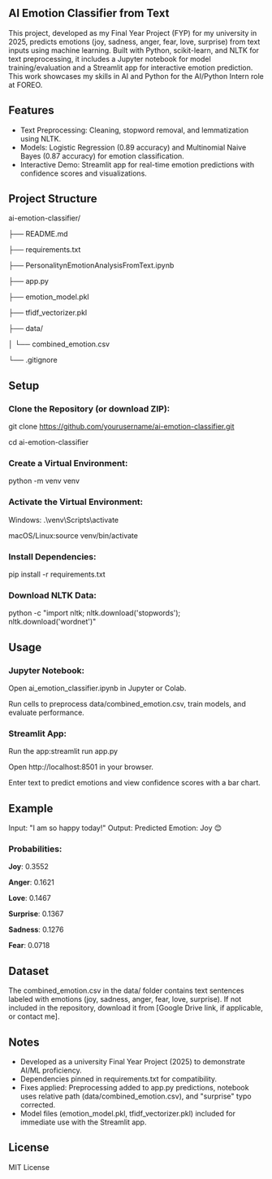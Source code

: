 ## AI Emotion Classifier from Text

This project, developed as my Final Year Project (FYP) for my university in 2025, predicts emotions (joy, sadness, anger, fear, love, surprise) from text inputs using machine learning. Built with Python, scikit-learn, and NLTK for text preprocessing, it includes a Jupyter notebook for model training/evaluation and a Streamlit app for interactive emotion prediction. This work showcases my skills in AI and Python for the AI/Python Intern role at FOREO.

## Features

- Text Preprocessing: Cleaning, stopword removal, and lemmatization using NLTK.
- Models: Logistic Regression (0.89 accuracy) and Multinomial Naive Bayes (0.87 accuracy) for emotion classification.
- Interactive Demo: Streamlit app for real-time emotion predictions with confidence scores and visualizations.

## Project Structure

ai-emotion-classifier/

├── README.md

├── requirements.txt

├── PersonalitynEmotionAnalysisFromText.ipynb

├── app.py

├── emotion_model.pkl

├── tfidf_vectorizer.pkl

├── data/

│   └── combined_emotion.csv

└── .gitignore

## Setup

### Clone the Repository (or download ZIP):
git clone https://github.com/yourusername/ai-emotion-classifier.git

cd ai-emotion-classifier

### Create a Virtual Environment:
python -m venv venv

### Activate the Virtual Environment:
Windows: .\venv\Scripts\activate

macOS/Linux:source venv/bin/activate


### Install Dependencies:
pip install -r requirements.txt


### Download NLTK Data:
python -c "import nltk; nltk.download('stopwords'); nltk.download('wordnet')"



## Usage

### Jupyter Notebook:
Open ai_emotion_classifier.ipynb in Jupyter or Colab.

Run cells to preprocess data/combined_emotion.csv, train models, and evaluate performance.


### Streamlit App:
Run the app:streamlit run app.py


Open http://localhost:8501 in your browser.

Enter text to predict emotions and view confidence scores with a bar chart.



## Example
Input: "I am so happy today!"
Output: Predicted Emotion: Joy 😊

### Probabilities:

**Joy**: 0.3552

**Anger**: 0.1621

**Love**: 0.1467

**Surprise**: 0.1367

**Sadness**: 0.1276

**Fear**: 0.0718

## Dataset
The combined_emotion.csv in the data/ folder contains text sentences labeled with emotions (joy, sadness, anger, fear, love, surprise). If not included in the repository, download it from [Google Drive link, if applicable, or contact me].

## Notes

- Developed as a university Final Year Project (2025) to demonstrate AI/ML proficiency.
- Dependencies pinned in requirements.txt for compatibility.
- Fixes applied: Preprocessing added to app.py predictions, notebook uses relative path (data/combined_emotion.csv), and "surprise" typo corrected.
- Model files (emotion_model.pkl, tfidf_vectorizer.pkl) included for immediate use with the Streamlit app.

## License

MIT License
